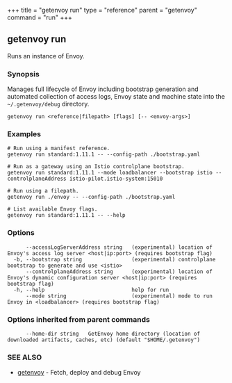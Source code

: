 +++
title = "getenvoy run"
type = "reference"
parent = "getenvoy"
command = "run"
+++
## getenvoy run

Runs an instance of Envoy.

### Synopsis


Manages full lifecycle of Envoy including bootstrap generation and automated collection of access logs,
Envoy state and machine state into the `~/.getenvoy/debug` directory.

```
getenvoy run <reference|filepath> [flags] [-- <envoy-args>]
```

### Examples

```
# Run using a manifest reference.
getenvoy run standard:1.11.1 -- --config-path ./bootstrap.yaml

# Run as a gateway using an Istio controlplane bootstrap.
getenvoy run standard:1.11.1 --mode loadbalancer --bootstrap istio --controlplaneAddress istio-pilot.istio-system:15010

# Run using a filepath.
getenvoy run ./envoy -- --config-path ./bootstrap.yaml

# List available Envoy flags.
getenvoy run standard:1.11.1 -- --help

```

### Options

```
      --accessLogServerAddress string   (experimental) location of Envoy's access log server <host|ip:port> (requires bootstrap flag)
  -b, --bootstrap string                (experimental) controlplane bootstrap to generate and use <istio>
      --controlplaneAddress string      (experimental) location of Envoy's dynamic configuration server <host|ip:port> (requires bootstrap flag)
  -h, --help                            help for run
      --mode string                     (experimental) mode to run Envoy in <loadbalancer> (requires bootstrap flag)
```

### Options inherited from parent commands

```
      --home-dir string   GetEnvoy home directory (location of downloaded artifacts, caches, etc) (default "$HOME/.getenvoy")
```

### SEE ALSO

* [getenvoy](/reference/getenvoy)	 - Fetch, deploy and debug Envoy

